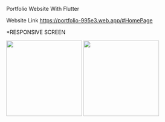 Portfolio Website With Flutter

Website Link 
https://portfolio-995e3.web.app/#HomePage

*RESPONSIVE SCREEN

<img src="https://user-images.githubusercontent.com/53872301/164890561-88b07344-72cf-4847-83bb-c36ecb69aca3.png" width="200"/>
<img src="https://user-images.githubusercontent.com/53872301/164890558-b0b57fc4-4361-4c03-90fd-01f0da383de5.png" width="200"/>

